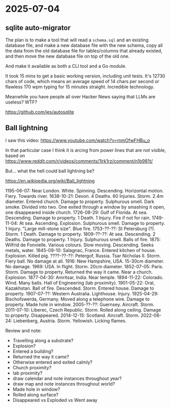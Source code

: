 # 2025-07-04

## sqlite auto-migrator

The plan is to make a tool that will read a `schema.sql` and an existing database file, and make a new database
file with the new schema, copy all the data from the old database file for tables/columns that already existed,
and then move the new database file on top of the old one.

And make it available as both a CLI tool and a Go module.

It took 15 mins to get a basic working version, including unit tests. It's 12730 chars of code, which means an
average speed of 14 chars per second or flawless 170 wpm typing for 15 minutes straight. Incredible technology.

Meanwhile you have people all over Hacker News saying that LLMs are useless? WTF?

https://github.com/jes/autosqlite

## Ball lightning

I saw this video: https://www.youtube.com/watch?v=mmOfwFHBu_o

In that particular case I think it is arcing from power lines that are not visible, based on https://www.reddit.com/r/videos/comments/1lrk1rz/comment/n1b981t/

But... what the hell could ball lightning be?

https://en.wikipedia.org/wiki/Ball_lightning

1195-06-07: Near London. White. Spinning. Descending. Horizontal motion. Fiery. Towards river.
1638-10-21: Devon. 4 Deaths. 60 Injuries. Storm. 2.4m diameter. Entered church. Damage to property. Sulphurous smell. Dark smoke. Divided into two. One exited through a window by smashing it open, one disappeared inside church.
1726-08-29: Gulf of Florida. At sea. Descending. Damage to property. 1 Death. 1 Injury. Fire if not for rain.
1749-11-04: At sea. Ascending. Explosion. Sulphurous smell. Damage to property. 1 Injury. "Large mill-stone size". Blue fire.
1753-??-??: St Petersburg (?). Storm. 1 Death. Damage to property.
1809-??-??: At sea. Descending. 2 Deaths. Damage to property. 1 Injury. Sulphurous smell. Balls of fire.
1875: Wilfrid de Fonvielle. Various colours. Slow moving. Descending. Seeks metals, water.
1845-09-10: Salagnac, France. Entered kitchen of house. Explosion. Killed pig. 
????-??-??: Petergof, Russia. Tsar Nicholas II. Storm. Fiery ball. No damage at all.
1916: New Hampshire, USA. 15-30cm diameter. No damage.
1969: USA. In flight. Storm. 20cm diameter.
1852-07-05: Paris. Storm. Damage to property. Returned the way it came. Near a church. Explosion.
1877-04-30: Amritsar, India. Near temple.
1894-11-22: Colorado. Wind. Many balls. Hall of Engineering (lab proximity).
1901-05-22: Oral, Kazakhstan. Ball of fire. Descended. Storm. Entered house. Damage to property.
1907-07-??: Western Australia. Lighthouse. Injury.
1925-04-29: Bischofswerda, Germany. Moved along a telephone wire. Damage to property. Made hole in window.
2005-??-??: Guernsey. Aircraft. Storm.
2011-07-10: Liberec, Czech Republic. Storm. Rolled along ceiling. Damage to property. Disappeared.
2014-12-15: Scotland. Aircraft. Storm.
2022-06-24: Liebenberg, Austria. Storm. Yellowish. Licking flames.

Review and note:
 * Travelling along a substrate?
 * Explosion?
 * Entered a building?
 * Returned the way it came?
 * Otherwise entered and exited calmly?
 * Church proximity?
 * lab proximity?
 * draw calendar and note instances throughout year?
 * draw map and note instances throughout world?
 * Made hole in window?
 * Rolled along surface?
 * Disappeared vs Exploded vs Went away
